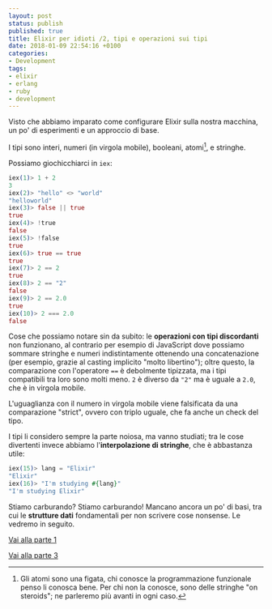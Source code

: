 ```yaml
---
layout: post
status: publish
published: true
title: Elixir per idioti /2, tipi e operazioni sui tipi
date: 2018-01-09 22:54:16 +0100
categories:
- Development
tags:
- elixir
- erlang
- ruby
- development
---
```


Visto che abbiamo imparato come configurare Elixir sulla nostra macchina, un po' di esperimenti e un approccio di base.

I tipi sono interi, numeri (in virgola mobile), booleani, atomi[^1], e stringhe.

Possiamo giochicchiarci in `iex`:

```elixir
iex(1)> 1 + 2
3
iex(2)> "hello" <> "world"
"helloworld"
iex(3)> false || true
true
iex(4)> !true
false
iex(5)> !false
true
iex(6)> true == true
true
iex(7)> 2 == 2
true
iex(8)> 2 == "2"
false
iex(9)> 2 == 2.0
true
iex(10)> 2 === 2.0
false
```

Cose che possiamo notare sin da subito: le **operazioni con tipi discordanti** non funzionano, al contrario per esempio di JavaScript dove possiamo sommare stringhe e numeri indistintamente ottenendo una concatenazione (per esempio, grazie al casting implicito "molto libertino"); oltre questo, la comparazione con l'operatore `==` è debolmente tipizzata, ma i tipi compatibili tra loro sono molti meno. `2` è diverso da `"2"` ma è uguale a `2.0`, che è in virgola mobile.

L'uguaglianza con il numero in virgola mobile viene falsificata da una comparazione "strict", ovvero con triplo uguale, che fa anche un check del tipo.

I tipi li considero sempre la parte noiosa, ma vanno studiati; tra le cose divertenti invece abbiamo l'**interpolazione di stringhe**, che è abbastanza utile:

```elixir
iex(15)> lang = "Elixir"
"Elixir"
iex(16)> "I'm studying #{lang}"
"I'm studying Elixir"
```

Stiamo carburando? Stiamo carburando! Mancano ancora un po' di basi, tra cui le **strutture dati** fondamentali per non scrivere cose nonsense. Le vedremo in seguito.

[Vai alla parte 1](http://dottorblaster.it/2018/01/elixir-for-dummies-1/)

[Vai alla parte 3](http://dottorblaster.it/2018/02/elixir-for-dummies-3/)

[^1]: Gli atomi sono una figata, chi conosce la programmazione funzionale penso li conosca bene. Per chi non la conosce, sono delle stringhe "on steroids"; ne parleremo più avanti in ogni caso.
